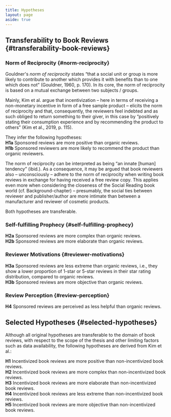 ```yaml
---
title: Hypotheses
layout: page
aside: true
---
```


## Transferability to Book Reviews {#transferability-book-reviews}

### Norm of Reciprocity {#norm-reciprocity}

Gouldner's _norm of reciprocity_ states “that a social unit or group is more likely to contribute to another which provides it with benefits than to one which does not” (Gouldner, 1960, p. 170). In its core, the norm of reciprocity is based on a mutual exchange between two subjects / groups.

Mainly, Kim et al. argue that incentivization – here in terms of receiving a non-monetary incentive in form of a free sample product – elicits the norm of reciprocity and that, consequently, the reviewers feel indebted and as such obliged to return something to their giver, in this case by “positively stating their consumption experience and by recommending the product to others” (Kim et al., 2019, p. 115).

They infer the following hypotheses:<br>
**H1a** Sponsored reviews are more positive than organic reviews.<br>
**H1b** Sponsored reviewers are more likely to recommend the product than organic reviewers.<br>

The norm of reciprocity can be interpreted as being “an innate [human] tendency” (ibid.). As a consequence, it may be argued that book reviewers also – unconsciously – adhere to the norm of reciprocity when writing book reviews in exchange for having
received a free review copy. This applies even more when considering the closeness of the Social Reading book world (cf. Background-chapter) – presumably, the social ties between reviewer and publisher/author are more intimate than between a manufacturer and reviewer of cosmetic products.

Both hypotheses are transferable.

### Self-fulfilling Prophecy {#self-fulfilling-prophecy}

**H2a** Sponsored reviews are more complex than organic reviews.<br>
**H2b** Sponsored reviews are more elaborate than organic reviews.<br>

### Reviewer Motivations {#reviewer-motivations}

**H3a** Sponsored reviews are less extreme than organic reviews, i.e., they show a lower proportion of 1-star or 5-star reviews in their star rating distribution, compared to
organic reviews.<br>
**H3b** Sponsored reviews are more objective than organic reviews.<br>


### Review Perception {#review-perception}
**H4** Sponsored reviews are perceived as less helpful than organic reviews. <br>

## Selected Hypotheses {#selected-hypotheses}
Although all original hypotheses are transferable to the domain of book reviews, with respect to the scope of the thesis and other limiting factors such as data availability, the following hypotheses are derived from Kim et al.:

**H1** Incentivized book reviews are more positive than non-incentivized book reviews.<br>
**H2** Incentivized book reviews are more complex than non-incentivized book reviews.<br>
**H3** Incentivized book reviews are more elaborate than non-incentivized book reviews.<br>
**H4** Incentivized book reviews are less extreme than non-incentivized book reviews.<br>
**H5** Incentivized book reviews are more objective than non-incentivized book reviews.